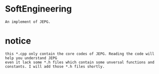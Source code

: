 # SoftEngineering
    An implement of JEPG.
    
# notice
    this *.cpp only contain the core codes of JEPG. Reading the code will help you understand JEPG
    even it lack some *.h files which contain some unversal functions and  constants. I will add those *.h files shortly.
 